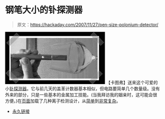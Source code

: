 # 钢笔大小的钋探测器

> 原文：<https://hackaday.com/2007/11/27/pen-size-polonium-detector/>

![](img/58c34c5024db12cd7f004e2028ea612d.png)
【卡图弗】送来这个可爱的小[钋探测器](http://www.techlib.com/science/ion.html#PoloniumPen)。它与前几天的盖革计数器基本相似，但电路要简单几个数量级。没有外来的部分，只是一些基本的金属加工技能。(当我拜访我的姻亲时，这可能会很方便。)在[页面](http://www.techlib.com/science/ion.html)加载了几种离子检测设计，从[简单](http://www.techlib.com/science/ion.html#Even%20Simpler%20Version)到[非常复杂](http://www.techlib.com/science/ion.html#Better%20Version)。

*   [永久链接](http://www.techlib.com/science/ion.html#PoloniumPen)